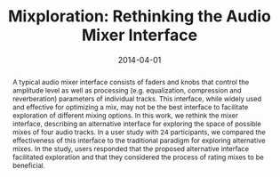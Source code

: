 ---
layout: default-publication
title: "Mixploration: Rethinking the Audio Mixer Interface"
collection: publications
permalink: /publications/2014-04-01-cartwright2014mixploration
abstract: "A typical audio mixer interface consists of faders and knobs that control the amplitude level as well as processing (e.g. equalization, compression and reverberation) parameters of individual tracks. This interface, while widely used and effective for optimizing a mix, may not be the best interface to facilitate exploration of different mixing options. In this work, we rethink the mixer interface, describing an alternative interface for exploring the space of possible mixes of four audio tracks. In a user study with 24 participants, we compared the effectiveness of this interface to the traditional paradigm for exploring alternative mixes. In the study, users responded that the proposed alternative interface facilitated exploration and that they considered the process of rating mixes to be beneficial."
date: 2014-04-01
venue: 'International Conference on Intelligent User Interfaces'
venue_short: 'IUI'
paperurl: '/files/cartwright2014mixploration.pdf'
video_id: 'qix2nOQ3z5A'
categories: 
  - Human-Centered Audio Production Tools
citation: 'Cartwright, M., Pardo, B., Reiss, J. , Mixploration: Rethinking the Audio Mixer Interface. In <i>Proceedings of the International Conference on Intelligent User Interfaces (IUI)</i>, 2014.'
---